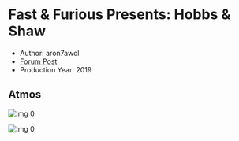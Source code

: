 # Fast & Furious Presents: Hobbs & Shaw

* Author: aron7awol
* [Forum Post](https://www.avsforum.com/threads/bass-eq-for-filtered-movies.2995212/post-58731924)
* Production Year: 2019

## Atmos

![img 0](https://i.imgur.com/3z0MYoK.jpg)

![img 0](https://i.imgur.com/saxpm6Y.png)

